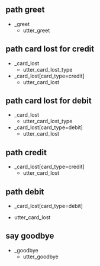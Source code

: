 ## path greet
* _greet
  - utter_greet

## path card lost for credit
* _card_lost               
  - utter_card_lost_type
* _card_lost[card_type=credit]
  - utter_card_lost 


## path card lost for debit
* _card_lost               
  - utter_card_lost_type
* _card_lost[card_type=debit]
  - utter_card_lost 
 
## path credit
* _card_lost[card_type=credit]
  - utter_card_lost

## path debit
* _card_lost[card_type=debit]
- utter_card_lost



## say goodbye
* _goodbye
  - utter_goodbye

